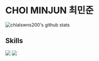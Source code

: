 # CHOI MINJUN 최민준
![chlalswns200's github stats](https://github-readme-stats.vercel.app/api?username=chlalswns200&show_icons=true)

## Skills
<img src="https://img.shields.io/badge/Python-3776AB?style=flat-square&logo=python&logoColor=white"/>
<img src="https://img.shields.io/badge/Spring-6DB33F?style=flat-square&logo=spring&logoColor=white"/>

